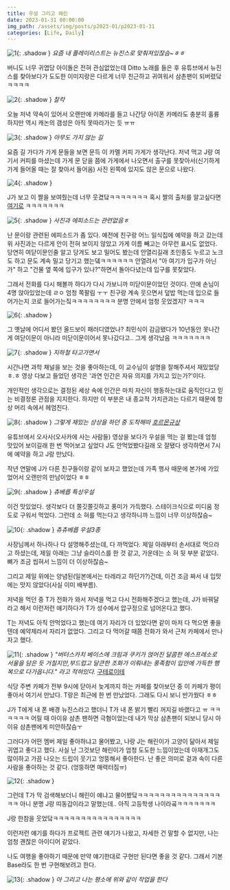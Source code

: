 ```yaml
---
title: 우설 그리고 해린
date: 2023-01-31 00:00:00
img_path: /assets/img/posts/p2023-01/p2023-01-31
categories: [Life, Daily]
---
```


![1](1.JPG){: .shadow }
_요즘 내 플레이리스트는 뉴진스로 맞춰져있잖슴~ㅎㅎ_

버니도 너무 귀엽당 아이돌은 전혀 관심없었는데 Ditto 노래를 들은 후
유튜브에서 뉴진스를 찾아보다가 도도한 이미지랑은 다르게 너무 친근하고 귀여워서 삼촌팬이 되버렸닼ㅋㅋㅋㅋ

![2](2.JPG){: .shadow }
_찰칵_

오늘 저녁 약속이 있어서 오랜만에 카메라를 들고 나간당 아이폰 카메라도 충분히 훌륭하지만 역시 캐논의 갬성은 아직 못따라가는 듯 ㅠㅠ

![3](3.jpg){: .shadow }
_아무도 가지 않는 길_

요즘 길 가다가 가게 문들을 보면 문득 이 카멜 커피 가게가 생각난다. 저녁 먹고 J랑 여기서 커피를
마셨는데 가게 문 닫을 쯤에 가게에서 나오면서 출구를 못찾아서(신기하게 가게 들어올 때는 잘 찾아서 들어옴)
사진 왼쪽에 있지도 않은 문으로 나왔다.

![4](4.jpg){: .shadow }

J가 보고 이 짤을 보여줬는데 너무 웃겼닼ㅋㅋㅋㅋㅋㅋㅋ 혹시 짤의 출처를 알고싶다면 [여기로](https://www.youtube.com/watch?v=MW9rOVgKDMU) ㅋㅋㅋㅋㅋㅋㅋ

![5](5.JPG){: .shadow }
_사진과 에피소드는 관련없음ㅎ_

난 문이랑 관련된 에피소드가 좀 있다. 예전에 친구랑 어느 일식집에 예약을 하고 갔는데 위 사진과는 다르게 안이 전혀 보이지 않았고 가게 이름 빼고는 아무런 표시도 없었다.
당연히 여닫이문인줄 알고 당겨도 보고 밀어도 봤는데 안열리길래 초인종도 누르고 노크도 하고 문도 계속 밀고 당기고 했는뎈ㅋㅋㅋㅋㅋㅋ 안열려서 "아 여기가 입구가 아닌가"
하고 "건물 옆 쪽에 입구가 있나?"하면서 돌아다녔는데 입구를 못찾았다.

그래서 전화를 다시 해볼까 하다가 다시 가보니까 미닫이문이었던 것이다. 안에 손님이 4명 앉아있었는데 ㄹㅇ 엄청 쪽팔림 ㅜㅜ 친구랑 계속 웃으면서 덮밥 먹는데
입으로 들어가는지 코로 들어가는짘ㅋㅋㅋㅋㅋㅋㅋㅋ 분명 안에서 엄청 웃었겠지? ㅋㅋㅋ

![6](6.JPG){: .shadow }

그 옛날에 어디서 봤던 올드보이 패러디였었나? 최민식이 감금됐다가 10년동안 못나간게 여닫이문이 아니라 미닫이문이어서 못나갔다고.. 그게 생각났음 ㅋㅋㅋㅋㅋㅋㅋ

![7](7.PNG){: .shadow }
_지하철 타고가면서_

시간나면 과학 채널을 보는 것을 좋아하는데, 이 교수님이 설명을 잘해주셔서 재밌었당 ㅎ.ㅎ 영상 다보고 들었던 생각은 '과연 인간은 자유 의지를 가지고 있는가?'이다.

개인적인 생각으로는 결정된 세상 속에 인간은 마치 자신이 행동하는대로 움직인다고 믿는 비결정론 관점을 지지한다. 하지만 이 부분은 내 종교적 가치관과는 다르기
때문에 항상 머리 속에서 헤엄친다.

![8](8.JPG){: .shadow }
_그렇게 재밌는 상상을 하던 중 도착해따 [호르몬규상](https://naver.me/G7KDokMM)_

유튜브에서 오사사(오사카에 사는 사람들) 영상을 보다가 우설을 먹는 걸 봤는데 엄청 맛있어 보이길래 한 번 먹어보고 싶었다 J도 안먹었봤다길래 오 잘됐다 생각하면서
7시에 예약을 하고 J랑 만났다.

작년 연말에 J가 다른 친구들이랑 같이 보자고 했었는데 가족 행사 때문에 본가에 가있었어서 오랜만의 만남이었다 ㅎㅎ

![9](9.JPG){: .shadow }
_츄베릅 특상우설_

이건 맛있었다. 생각보다 더 쫄깃쫄깃하고 풍미가 가득했다. 스테이크식으로 미디움 정도로 구워서 먹었다. 그런데 소 혀를 먹는다고 생각하니까 느낌이 너무 이상하잖슴~

![10](10.JPG){: .shadow }
_츄츄베릅 우설3종_

사장님께서 하나하나 다 설명해주셨는데, 다 까먹었다. 제일 아래부터 손서대로 먹으라고 하셨는데, 제일 아래는 그냥 슬라이스를 한 것 같고, 가운데는 소 혀 뒷 부분 같았다.
뼈가 조금 씹혀서 느낌이 더 이상하잖슴~

그리고 제일 위에는 양념된(일본에서는 타레라고 하던가?)건데, 이건 조금 짜서 내 입맛에는 맛지 않았다(사실 이미 배부름).

저녁을 먹던 중 T가 전화가 와서 저녁을 먹고 다시 전화해주겠다고 했는데, J가 바꿔달라고 해서 이런저런 얘기하다가 T가 성수에서 압구정으로 넘어온다고 했다.

T는 저녁도 아직 안먹었다고 했는데 여기 자리가 더 있었다면 같이 마저 다 먹으면 좋을텐데 예약제라서 자리가 없었다. 그리고 다 먹어갈 때쯤 전화가 와서
근처 카페에서 만나자고 했다.

![11](11.JPG){: .shadow }
_"버터스카치 베이스에 크림과 쿠키가 얹어진 달콤한 에스프레소로 서울을 담은 듯 거칠지만,부드럽고 달큰한 조화가 이뤄내는 풍족함이 입안에 가득한 행복으로 다가옵니다." 라고 적혀있다._ [구테로이테](https://naver.me/G7KAYKmn)

식당 주변 카페가 전부 9시에 닫아서 늦게까지 하는 카페를 찾아보던 중 이 카페가 평이 좋아서 여기서 만났다. T랑은 최근에 한 번 만났었다. 그래도 다시 보니 반가웠다 ㅎㅎ

J가 T에게 내 폰 배경 뉴진스라고 했더니 T가 내 폰 밝기 빨리 꺼지길 바랬다고 ㅠ ㅋㅋㅋㅋㅋㅋ 어릴 때 아이유 삼촌 팬하면 극혐이었는데 내가 막상 삼촌팬이 되보니
당시 아이유 삼촌팬에게 미안하잖슴ㅜ

그러다가 어떤 멤버 제일 좋아하냐고 물어봤고, 나랑 J는 해린이가 고양이 닮아서 제일 귀엽고 좋다고 했다. 사실 난 그것보단 해린이가 엄청 도도한 느낌이었는데 아재개그도 많이하고
가끔 나오는 드립이 웃기고 엉뚱해서 좋아한다. 난 좋은 의미로 겉과 속이 다른 사람을 좋아하는 것 같다. (엉뚱하면 매력터짐ㅠ)

![12](12.png){: .shadow }

그런데 T가 막 검색해보더니 해린이 얘냐고 물어봤닼ㅋㅋㅋㅋㅋㅋㅋㅋㅋㅋㅋㅋㅋㅋㅋㅋㅋ 아니 분명 J랑 띠동갑이라고 말했는데.. 아직 고등학생 나이라곸ㅋㅋㅋㅋㅋㅋㅋ

J랑 한참을 웃었닼ㅋㅋㅋㅋㅋㅋㅋㅋㅋㅋㅋㅋㅋㅋㅋㅋ

이런저런 얘기를 하다가 프로젝트 관련 얘기가 나왔고, 자세한 건 말할 수 없지만, 나는 엄청 괜찮은 아이디어 같았다.

나도 여행을 좋아하기 때문에 만약 얘기한대로 구현만 된다면 좋을 것 같다. 그래서 기본 Base라도 한 번 구현해보려고 한다.

![13](13.JPG){: .shadow }
_아 그리고 나는 평소에 위와 같이 작업을 한다_

